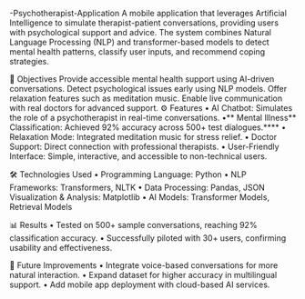 -Psychotherapist-Application
A mobile application that leverages Artificial Intelligence to simulate therapist-patient conversations, providing users with psychological support and advice. The system combines Natural Language Processing (NLP) and transformer-based models to detect mental health patterns, classify user inputs, and recommend coping strategies.

🎯 Objectives
Provide accessible mental health support using AI-driven conversations.
Detect psychological issues early using NLP models.
Offer relaxation features such as meditation music.
Enable live communication with real doctors for advanced support.
⚙️ Features
• AI Chatbot: Simulates the role of a psychotherapist in real-time conversations. •** Mental Illness** Classification: Achieved 92% accuracy across 500+ test dialogues.**** • Relaxation Mode: Integrated meditation music for stress relief. • Doctor Support: Direct connection with professional therapists. • User-Friendly Interface: Simple, interactive, and accessible to non-technical users.

🛠 Technologies Used • Programming Language: Python • NLP Frameworks: Transformers, NLTK • Data Processing: Pandas, JSON Visualization & Analysis: Matplotlib • AI Models: Transformer Models, Retrieval Models

📊 Results
• Tested on 500+ sample conversations, reaching 92% classification accuracy. • Successfully piloted with 30+ users, confirming usability and effectiveness.

🚀 Future Improvements
• Integrate voice-based conversations for more natural interaction. • Expand dataset for higher accuracy in multilingual support. • Add mobile app deployment with cloud-based AI services.

